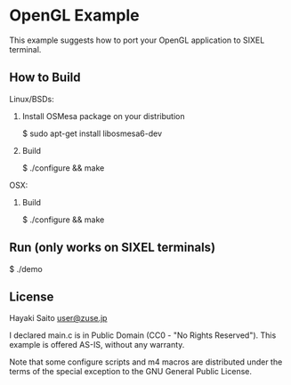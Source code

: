 OpenGL Example
==============

This example suggests how to port your OpenGL application to SIXEL terminal.


How to Build
------------

Linux/BSDs:

  1. Install OSMesa package on your distribution

      $ sudo apt-get install libosmesa6-dev 

  2. Build

      $ ./configure && make

OSX:

  1. Build

      $ ./configure && make


Run (only works on SIXEL terminals)
-----------------------------------

  $ ./demo


License
--------
Hayaki Saito <user@zuse.jp>

I declared main.c is in Public Domain (CC0 - "No Rights Reserved").
This example is offered AS-IS, without any warranty.

Note that some configure scripts and m4 macros are distributed under the terms
of the special exception to the GNU General Public License.

